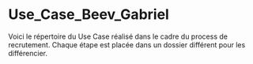 # Use_Case_Beev_Gabriel
Voici le répertoire du Use Case réalisé dans le cadre du process de recrutement. Chaque étape est placée dans un dossier différent pour les différencier. 
